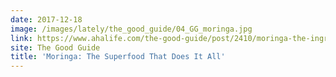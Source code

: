 ```yaml
---
date: 2017-12-18
image: /images/lately/the_good_guide/04_GG_moringa.jpg
link: https://www.ahalife.com/the-good-guide/post/2410/moringa-the-ingredient-that-does-it-all
site: The Good Guide
title: 'Moringa: The Superfood That Does It All'
---
```


